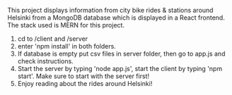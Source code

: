 This project displays information from city bike rides & stations around Helsinki from a MongoDB database which is displayed in a React frontend. The stack used is MERN for this project.

1. cd to /client and /server
2. enter 'npm install' in both folders.
3. If database is empty put csv files in server folder, then go to app.js and check instructions.
4. Start the server by typing 'node app.js', start the client by typing 'npm start'. Make sure to start with the server first!
5. Enjoy reading about the rides around Helsinki!